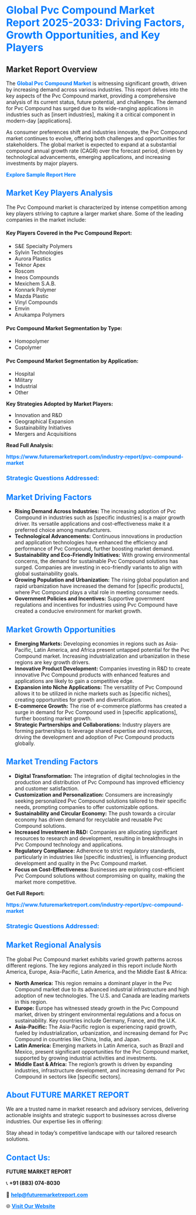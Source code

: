 <h1 style="color: #007BFF;">Global Pvc Compound Market Report 2025-2033: Driving Factors, Growth Opportunities, and Key Players</h1>

<section id="overview">
<h2>Market Report Overview</h2>
<p>The <a href="https://www.futuremarketreport.com/industry-report/pvc-compound-market" style="color: #007BFF; text-decoration: none;"><strong>Global Pvc Compound Market</strong></a> is witnessing significant growth, driven by increasing demand across various industries. This report delves into the key aspects of the Pvc Compound market, providing a comprehensive analysis of its current status, future potential, and challenges. The demand for Pvc Compound has surged due to its wide-ranging applications in industries such as [insert industries], making it a critical component in modern-day [applications].</p>
<p>As consumer preferences shift and industries innovate, the Pvc Compound market continues to evolve, offering both challenges and opportunities for stakeholders. The global market is expected to expand at a substantial compound annual growth rate (CAGR) over the forecast period, driven by technological advancements, emerging applications, and increasing investments by major players.</p>
</section>

<section id="overview">
<p><a href="https://www.futuremarketreport.com/request-sample/reportId=30030" style="color: #007BFF; text-decoration: none;"><strong>Explore Sample Report Here</strong></a></p>
</section>

<section id="key-players">
<h2 style="color: #007BFF;">Market Key Players Analysis</h2>
<p>The Pvc Compound market is characterized by intense competition among key players striving to capture a larger market share. Some of the leading companies in the market include:</p>
<h4>Key Players Covered in the Pvc Compound Report:</h4>
<ul><li>S&amp;E Specialty Polymers</li><li>Sylvin Technologies</li><li>Aurora Plastics</li><li>Teknor Apex</li><li>Roscom</li><li>Ineos Compounds</li><li>Mexichem S.A.B.</li><li>Konnark Polymer</li><li>Mazda Plastic</li><li>Vinyl Compounds</li><li>Emvin</li><li>Anukampa Polymers</li></ul>
<h4>Pvc Compound Market Segmentation by Type:</h4>
<ul><li>Homopolymer</li><li>Copolymer</li></ul>

<h4>Pvc Compound Market Segmentation by Application:</h4>
<ul><li>Hospital</li><li>Military</li><li>Industrial</li><li>Other</li></ul>
<p><strong>Key Strategies Adopted by Market Players:</strong></p>
<ul>
<li>Innovation and R&D</li>
<li>Geographical Expansion</li>
<li>Sustainability Initiatives</li>
<li>Mergers and Acquisitions</li>
</ul>
</section>

<section>
<p><strong>Read Full Analysis: </strong></p><a href="https://www.futuremarketreport.com/industry-report/pvc-compound-market" style="color: #007BFF; text-decoration: none;"><strong>https://www.futuremarketreport.com/industry-report/pvc-compound-market</strong></a>
<h3 style="color: #007BFF;">Strategic Questions Addressed:</h3>
</section>

<section id="driving-factors">
<h2 style="color: #007BFF;">Market Driving Factors</h2>
<ul>
<li><strong>Rising Demand Across Industries:</strong> The increasing adoption of Pvc Compound in industries such as [specific industries] is a major growth driver. Its versatile applications and cost-effectiveness make it a preferred choice among manufacturers.</li>
<li><strong>Technological Advancements:</strong> Continuous innovations in production and application technologies have enhanced the efficiency and performance of Pvc Compound, further boosting market demand.</li>
<li><strong>Sustainability and Eco-Friendly Initiatives:</strong> With growing environmental concerns, the demand for sustainable Pvc Compound solutions has surged. Companies are investing in eco-friendly variants to align with global sustainability goals.</li>
<li><strong>Growing Population and Urbanization:</strong> The rising global population and rapid urbanization have increased the demand for [specific products], where Pvc Compound plays a vital role in meeting consumer needs.</li>
<li><strong>Government Policies and Incentives:</strong> Supportive government regulations and incentives for industries using Pvc Compound have created a conducive environment for market growth.</li>
</ul>
</section>

<section id="growth-opportunities">
<h2 style="color: #007BFF;">Market Growth Opportunities</h2>
<ul>
<li><strong>Emerging Markets:</strong> Developing economies in regions such as Asia-Pacific, Latin America, and Africa present untapped potential for the Pvc Compound market. Increasing industrialization and urbanization in these regions are key growth drivers.</li>
<li><strong>Innovative Product Development:</strong> Companies investing in R&D to create innovative Pvc Compound products with enhanced features and applications are likely to gain a competitive edge.</li>
<li><strong>Expansion into Niche Applications:</strong> The versatility of Pvc Compound allows it to be utilized in niche markets such as [specific niches], creating opportunities for growth and diversification.</li>
<li><strong>E-commerce Growth:</strong> The rise of e-commerce platforms has created a surge in demand for Pvc Compound used in [specific applications], further boosting market growth.</li>
<li><strong>Strategic Partnerships and Collaborations:</strong> Industry players are forming partnerships to leverage shared expertise and resources, driving the development and adoption of Pvc Compound products globally.</li>
</ul>
</section>

<section id="trending-factors">
<h2 style="color: #007BFF;">Market Trending Factors</h2>
<ul>
<li><strong>Digital Transformation:</strong> The integration of digital technologies in the production and distribution of Pvc Compound has improved efficiency and customer satisfaction.</li>
<li><strong>Customization and Personalization:</strong> Consumers are increasingly seeking personalized Pvc Compound solutions tailored to their specific needs, prompting companies to offer customizable options.</li>
<li><strong>Sustainability and Circular Economy:</strong> The push towards a circular economy has driven demand for recyclable and reusable Pvc Compound solutions.</li>
<li><strong>Increased Investment in R&D:</strong> Companies are allocating significant resources to research and development, resulting in breakthroughs in Pvc Compound technology and applications.</li>
<li><strong>Regulatory Compliance:</strong> Adherence to strict regulatory standards, particularly in industries like [specific industries], is influencing product development and quality in the Pvc Compound market.</li>
<li><strong>Focus on Cost-Effectiveness:</strong> Businesses are exploring cost-efficient Pvc Compound solutions without compromising on quality, making the market more competitive.</li>
</ul>
</section>

<section>
<p><strong>Get Full Report: </strong></p><a href="https://www.futuremarketreport.com/industry-report/pvc-compound-market" style="color: #007BFF; text-decoration: none;"><strong>https://www.futuremarketreport.com/industry-report/pvc-compound-market</strong></a>
<h3 style="color: #007BFF;">Strategic Questions Addressed:</h3>
</section>


<section id="regional-analysis">
<h2 style="color: #007BFF;">Market Regional Analysis</h2>
<p>The global Pvc Compound market exhibits varied growth patterns across different regions. The key regions analyzed in this report include North America, Europe, Asia-Pacific, Latin America, and the Middle East & Africa:</p>
<ul>
<li><strong>North America:</strong> This region remains a dominant player in the Pvc Compound market due to its advanced industrial infrastructure and high adoption of new technologies. The U.S. and Canada are leading markets in this region.</li>
<li><strong>Europe:</strong> Europe has witnessed steady growth in the Pvc Compound market, driven by stringent environmental regulations and a focus on sustainability. Key countries include Germany, France, and the U.K.</li>
<li><strong>Asia-Pacific:</strong> The Asia-Pacific region is experiencing rapid growth, fueled by industrialization, urbanization, and increasing demand for Pvc Compound in countries like China, India, and Japan.</li>
<li><strong>Latin America:</strong> Emerging markets in Latin America, such as Brazil and Mexico, present significant opportunities for the Pvc Compound market, supported by growing industrial activities and investments.</li>
<li><strong>Middle East & Africa:</strong> The region’s growth is driven by expanding industries, infrastructure development, and increasing demand for Pvc Compound in sectors like [specific sectors].</li>
</ul>
</section>

<footer>
<h2 style="color: #007BFF;">About FUTURE MARKET REPORT</h2>
<p>We are a trusted name in market research and advisory services, delivering actionable insights and strategic support to businesses across diverse industries. Our expertise lies in offering:</p>

<p>Stay ahead in today’s competitive landscape with our tailored research solutions.</p>

<h2 style="color: #007BFF;">Contact Us:</h2>
<p><strong>FUTURE MARKET REPORT</strong></p>
<p>📞 <strong>+91 (883) 074-8030</strong></p>
<p>📧 <strong><a href="mailto:help@futuremarketreport.com" style="color: #007BFF;">help@futuremarketreport.com</a></strong></p>
<p>🌐 <strong><a href="https://www.futuremarketreport.com/" style="color: #007BFF;">Visit Our Website</a></strong></p>
</footer>